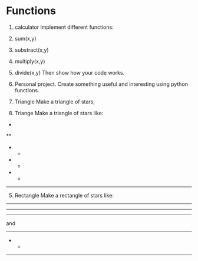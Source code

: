 # Functions
1. calculator
Implement different functions:
1. sum(x,y)
2. substract(x,y)
3. multiply(x,y)
4. divide(x,y)
Then show how your code works.

2. Personal project.
Create something useful and interesting using python functions.

3. Triangle
Make a triangle of stars,
4. Triange
Make a triangle of stars like:
*
**
* *
*  *
*   *
******
5. Rectangle
Make a rectangle of stars like:
****
****
****

and

****
*  *
****
